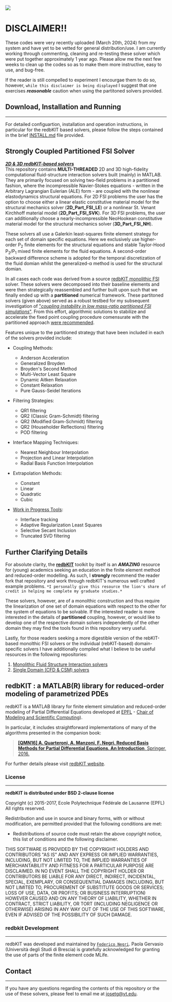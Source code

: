 ![](readme_support/long_white.gif)

# DISCLAIMER!!
These codes were very recently uploaded (March 20th, 2024) from my system and have yet to be vetted for general distribution/use. I am currently working through commenting, cleaning and re-testing these solver which were put together approximately 1 year ago. Please allow me the next few weeks to clean up the codes so as to make them more instructive, easy to use, and bug-free. 

If the reader is still compelled to experiment I encourgae them to do so, however, `while this disclaimer is being displayed` I suggest that one exercises ***reasonable*** caution when using the partitoned solvers provided.

## Download, Installation and Running
-------

For detailed configuartion, installation and operation instructions, in particular for the redbKIT based solvers, please follow the steps contained in the brief [INSTALL.md](INSTALL.md) file provided.

## Strongly Coupled Partitioned FSI Solver
<ins>***2D & 3D redbKIT-based solvers***</ins><br>
This repository contains **MULTI-THREADED** 2D and 3D high-fidelity computational fluid-structure interaction solvers built (mainly) in MATLAB. They are primarily focused on solving two-field problems in a partitioned fashion, where the incompressible Navier-Stokes equations - written in the Arbitrary Lagrangian Eulerian (ALE) form - are coupled with the nonlinear elastodynamics structural equations. For 2D FSI problems the user has the option to choose either a linear elastic constitutive material model for the structural mechanics solver (**2D_Part_FSI_LE**) or a nonlinear St. Venant Kirchhoff material model (**2D_Part_FSI_SVK**). For 3D FSI problems, the user can additionally choose a nearly-incompressible NeoHookean constitutive material model for the structural mechanics solver (**3D_Part_FSI_NH**). 

These solvers all use a Galerkin least-squares finite element strategy for each set of domain specific equations. Here we exclusively use higher-order P<sub>2</sub> finite elements for the structural equations and stable Taylor-Hood P<sub>2</sub>/P<sub>1</sub> mixed finite elements for the fluid equations. A second-order backward difference scheme is adopted for the temporal discretization of the fluid domian whilst the generalized-&alpha; method is used for the structural domian. 

In all cases each code was derived from a source [redbKIT monolithic FSI](https://github.com/JTGonzo/Monolithic_FSI) solver. These solvers were decomposed into their baseline elements and were then strategically reassembled and further built upon such that we finally ended up with a **partitioned** numerical framework. These partitoned solvers (given above) served as a robust testbed for my subsequent investigation of ["*coupling  instability in low mass-ratio partitioned FSI simulations*"](https://jtgonzo.github.io/). From this effort, algorithmic solutions to stabilize and accelerate the fixed point coupling procedure comensurate with the partitioned approach [were recommended](https://github.com/JTGonzo/Multi-Threaded_Partitioned_FSI).  

Features unique to the partitioned strategy that have been included in each of the solvers provided include:<br>
* Coupling Methods:
  - Anderson Acceleration
  - Generalized Broyden
  - Broyden's Second Method
  - Multi-Vector Least Square 
  - Dynamic Aitken Relaxation 
  - Constant Relaxation 
  - Pure Gauss-Seidel Iterations

* Filtering Strategies:
  - QR1 filtering
  - QR2 (Classic Gram-Schmidt) filtering
  - QR2 (Modified Gram-Schmidt) filtering
  - QR2 (Householder Reflections) filtering
  - POD filtering

* Interface Mapping Techniques:
  - Nearest Neighbour Interpolation
  - Projection and Linear Interpolation
  - Radial Basis Function Interpolation

* Extrapolation Methods:
  - Constant
  - Linear 
  - Quadratic
  - Cubic

* [Work in Progress Tools](https://github.com/JTGonzo/Multi-Threaded_Partitioned_FSI):
  - Interface tracking 
  - Adaptive Regularization Least Squares
  - Selective Secant Inclusion
  - Truncated SVD filtering

## Further Clarifying Details
For absolute clarity, the [**redbKIT**](https://github.com/redbKIT/redbKIT) toolkit by itself is an ***AMAZING*** resource for (young) academics seeking an education in the finite element method and reduced-order modelling. As such, I **strongly** recommend the reader fork that repository and work through redbKIT's numerous well crafted example problems. `*I personally give this resource the lion's share of credit in helping me complete my graduate studies.*`

These solvers, however, are of a monolthic construction and thus require the linearization of one set of domain equations with respect to the other for the system of equations to be solvable. If the interested reader is more interested in the details of **partitioned** coupling, however, or would like to develop one of the respective domain solvers independently of the other domain they may find the tools found in this repository very useful.

Lastly, for those readers seeking a more digestible version of the rebKIT-based monolthic FSI solvers or the individual (rebKIT-based) domain-specific solvers I have additionally compiled what I believe to be useful resources in the following repositories: 
  1. [Monolithic Fluid Structure Interaction solvers](https://github.com/JTGonzo/Monolithic_FSI)
  2. [Single Domain (CFD & CSM) solvers](https://github.com/JTGonzo/Single_Physics_Solvers)

## redbKIT : a MATLAB(R) library for reduced-order modeling of parametrized PDEs

redbKIT is a MATLAB library for finite element simulation and reduced-order modeling of Partial Differential Equations developed at [EPFL](https://www.epfl.ch/) - [Chair of Modeling and Scientific Computing](http://cmcs.epfl.ch/)). 

In particular, it includes straightforward implementations of many of the algorithms presented in the companion book:

>[**[QMN16] A. Quarteroni, A. Manzoni, F. Negri. Reduced Basis Methods for Partial Differential Equations. An Introduction**, Springer, 2016.](http://www.springer.com/us/book/9783319154305#aboutBook)

For further details please visit [redbKIT website](http://redbkit.github.io/redbKIT/).

### License
-------

**redbKIT is distributed under BSD 2-clause license**

Copyright (c) 2015-2017, Ecole Polytechnique Fédérale de Lausanne (EPFL)
All rights reserved.

Redistribution and use in source and binary forms, with or without
modification, are permitted provided that the following conditions are met:

* Redistributions of source code must retain the above copyright notice, this
  list of conditions and the following disclaimer.

THIS SOFTWARE IS PROVIDED BY THE COPYRIGHT HOLDERS AND CONTRIBUTORS "AS IS"
AND ANY EXPRESS OR IMPLIED WARRANTIES, INCLUDING, BUT NOT LIMITED TO, THE
IMPLIED WARRANTIES OF MERCHANTABILITY AND FITNESS FOR A PARTICULAR PURPOSE ARE
DISCLAIMED. IN NO EVENT SHALL THE COPYRIGHT HOLDER OR CONTRIBUTORS BE LIABLE
FOR ANY DIRECT, INDIRECT, INCIDENTAL, SPECIAL, EXEMPLARY, OR CONSEQUENTIAL
DAMAGES (INCLUDING, BUT NOT LIMITED TO, PROCUREMENT OF SUBSTITUTE GOODS OR
SERVICES; LOSS OF USE, DATA, OR PROFITS; OR BUSINESS INTERRUPTION) HOWEVER
CAUSED AND ON ANY THEORY OF LIABILITY, WHETHER IN CONTRACT, STRICT LIABILITY,
OR TORT (INCLUDING NEGLIGENCE OR OTHERWISE) ARISING IN ANY WAY OUT OF THE USE
OF THIS SOFTWARE, EVEN IF ADVISED OF THE POSSIBILITY OF SUCH DAMAGE.


### **redbkit** Development
-------

redbKIT was developed and maintained by [`Federico Negri`](https://www.linkedin.com/in/negrifederico/). Paola Gervasio (Università degli Studi di Brescia) is gratefully acknowledged for granting the use of parts of the finite element code MLife.


## Contact
-------
If you have any questions regarding the contents of this repository or the use of these solvers, please feel to email me at <josetg@vt.edu>.

